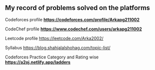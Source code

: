 ## My record of problems solved on the platforms

Codeforces profile
**https://codeforces.com/profile/Arkapg211002**

CodeChef profile
**https://www.codechef.com/users/arkapg211002**

Leetcode profile
https://leetcode.com/Arka2002/

Syllabus
https://blog.shahjalalshohag.com/topic-list/

Codeforces Practice Category and Rating wise
**https://a2oj.netlify.app/ladders**
